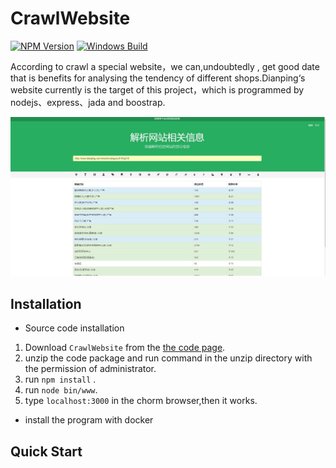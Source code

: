# CrawlWebsite 
  [![NPM Version][npm-image]][npm-url] 
  [![Windows Build][appveyor-image]][appveyor-url]

According to crawl a special website，we can,undoubtedly , get good date that is benefits for analysing the tendency of different shops.Dianping‘s website currently is the target of this project，which is programmed by nodejs、express、jada and boostrap.

![Snapshot](docs/snapshot.png)

## Installation
* Source code installation

1. Download `CrawlWebsite` from the [the code page](https://github.com/pianoflu/CrawlWebsite/archive/master.zip).
2. unzip the code package and run command in the unzip directory with the permission of administrator.
3. run `npm install` .
4. run `node bin/www`.
5. type `localhost:3000` in the chorm browser,then it works.

* install the program with docker
## Quick Start

[npm-image]: https://img.shields.io/npm/v/express.svg
[npm-url]: https://npmjs.org/package/express
[appveyor-image]: https://img.shields.io/appveyor/ci/dougwilson/express/master.svg?label=windows
[appveyor-url]: https://ci.appveyor.com/project/dougwilson/express
